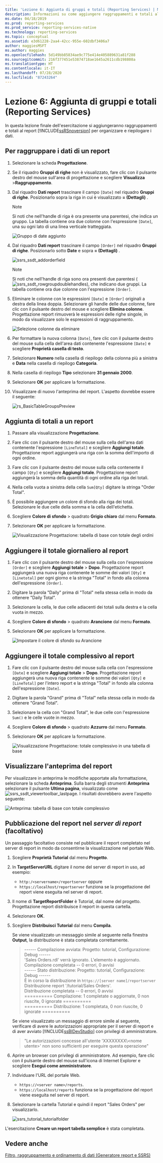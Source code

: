 ```yaml
---
title: 'Lezione 6: Aggiunta di gruppi e totali (Reporting Services) | Microsoft Docs'
description: Informazioni su come aggiungere raggruppamenti e totali al report di Reporting Services per organizzare e riepilogare i dati.
ms.date: 04/18/2019
ms.prod: reporting-services
ms.prod_service: reporting-services-native
ms.technology: reporting-services
ms.topic: conceptual
ms.assetid: e3d61228-2aa4-42cc-955e-602dbf3406a7
author: maggiesMSFT
ms.author: maggies
ms.openlocfilehash: 5d149bb85834ae9c775e414e405889631a81f288
ms.sourcegitcommit: 216f377451e53874718ae1645a2611cdb198808a
ms.translationtype: HT
ms.contentlocale: it-IT
ms.lasthandoff: 07/28/2020
ms.locfileid: "87243264"
---
```

# <a name="lesson-6-adding-grouping-and-totals-reporting-services"></a>Lezione 6: Aggiunta di gruppi e totali (Reporting Services)

In questa lezione finale dell'esercitazione si aggiungeranno raggruppamenti e totali al report [!INCLUDE[ssRSnoversion](../includes/ssrsnoversion-md.md)] per organizzare e riepilogare i dati.  

## <a name="to-group-data-in-a-report"></a>Per raggruppare i dati di un report

1. Selezionare la scheda **Progettazione**.
2. Se il riquadro **Gruppi di righe** non è visualizzato, fare clic con il pulsante destro del mouse sull'area di progettazione e scegliere **Visualizza** >**Raggruppamento**.
3. Dal riquadro **Dati report** trascinare il campo `[Date]` nel riquadro **Gruppi di righe**. Posizionarlo sopra la riga in cui è visualizzato **= (Dettagli)** .

    > [!NOTE]
    > Si noti che nell'handle di riga è ora presente una parentesi, che indica un gruppo. La tabella contiene ora due colonne con l'espressione `[Date]`, una su ogni lato di una linea verticale tratteggiata.
    >
    >![Gruppo di date aggiunto](media/rs-basictablegroups1design.png "Gruppo di date aggiunto")
4. Dal riquadro **Dati report** trascinare il campo `[Order]` nel riquadro **Gruppi di righe**. Posizionarlo sotto **Date** e sopra **= (Dettagli)** .

    ![ssrs_ssdt_addorderfield](media/ssrs-ssdt-addorderfield.png)

    > [!NOTE]
    > Si noti che nell'handle di riga sono ora presenti due parentesi (![ssrs_ssdt_rowgroupdoublehandles](media/ssrs-ssdt-rowgroupdoublehandles.png)), che indicano due gruppi. La tabella contiene ora due colonne con l'espressione `[Order]`.

5. Eliminare le colonne con le espressioni `[Date]` e `[Order]` originali a destra della linea doppia. Selezionare gli handle delle due colonne, fare clic con il pulsante destro del mouse e scegliere **Elimina colonne**. Progettazione report rimuoverà le espressioni delle righe singole, in modo da visualizzare solo le espressioni di raggruppamento.

    ![Selezione colonne da eliminare](media/rs-basictablegroupsdeletecols.gif "Selezione colonne da eliminare")

6. Per formattare la nuova colonna `[Date]`, fare clic con il pulsante destro del mouse sulla cella dell'area dati contenente l'espressione `[Date]` e scegliere **Proprietà casella di testo**.
7. Selezionare **Numero** nella casella di riepilogo della colonna più a sinistra e **Data** nella casella di riepilogo **Categoria**.
8. Nella casella di riepilogo **Tipo** selezionare **31 gennaio 2000**.
9. Selezionare **OK** per applicare la formattazione.
10. Visualizzare di nuovo l'anteprima del report. L'aspetto dovrebbe essere il seguente:

    ![rs_BasicTableGroupsPreview](media/rs-basictablegroupspreview.png)

## <a name="adding-totals-to-a-report"></a>Aggiunta di totali a un report

1. Passare alla visualizzazione **Progettazione**.
2. Fare clic con il pulsante destro del mouse sulla cella dell'area dati contenente l'espressione `[LineTotal]` e scegliere **Aggiungi totale**. Progettazione report aggiungerà una riga con la somma dell'importo di ogni ordine.
3. Fare clic con il pulsante destro del mouse sulla cella contenente il campo `[Qty]` e scegliere **Aggiungi totale**. Progettazione report aggiungerà la somma della quantità di ogni ordine alla riga dei totali.
4. Nella cella vuota a sinistra della cella `Sum[Qty]` digitare la stringa "Order Total".
5. È possibile aggiungere un colore di sfondo alla riga dei totali. Selezionare le due celle della somma e la cella dell'etichetta.  
6. Scegliere **Colore di sfondo** > quadrato **Grigio chiaro** dal menu **Formato**.
7. Selezionare **OK** per applicare la formattazione.

   ![Visualizzazione Progettazione: tabella di base con totale degli ordini](media/rs-basictablesumlinetotaldesign.gif "Visualizzazione Progettazione: tabella di base con totale degli ordini")

## <a name="add-the-daily-total-to-the-report"></a>Aggiungere il totale giornaliero al report

1. Fare clic con il pulsante destro del mouse sulla cella con l'espressione `[Order]` e scegliere **Aggiungi totale** > **Dopo**. Progettazione report aggiungerà una nuova riga contenente le somme dei valori `[Qty]` e `[Linetotal]` per ogni giorno e la stringa "Total" in fondo alla colonna dell'espressione `[Order]`.
2. Digitare la parola "Daily" prima di "Total" nella stessa cella in modo da ottenere "Daily Total".
3. Selezionare la cella, le due celle adiacenti dei totali sulla destra e la cella vuota in mezzo.
4. Scegliere **Colore di sfondo** > quadrato **Arancione** dal menu **Formato**.
5. Selezionare **OK** per applicare la formattazione.

   ![Impostare il colore di sfondo su Arancione](media/rs-basictablesumdaytotaldesign.gif "rs_BasicTableSumDayTotalDesign")

## <a name="add-the-grand-total-to-the-report"></a>Aggiungere il totale complessivo al report

1. Fare clic con il pulsante destro del mouse sulla cella con l'espressione `[Date]` e scegliere **Aggiungi totale** > **Dopo**. Progettazione report aggiungerà una nuova riga contenente le somme dei valori `[Qty]` e `[LineTotal]` per l'intero report e la stringa "Total" in fondo alla colonna dell'espressione `[Date]`.
2. Digitare la parola "Grand" prima di "Total" nella stessa cella in modo da ottenere "Grand Total".
3. Selezionare la cella con "Grand Total", le due celle con l'espressione `Sum()` e le celle vuote in mezzo.
4. Scegliere **Colore di sfondo** > quadrato **Azzurro** dal menu **Formato**.
5. Selezionare **OK** per applicare la formattazione.

    ![Visualizzazione Progettazione: totale complessivo in una tabella di base](media/rs-basictablesumgrandtotaldesign.gif "Visualizzazione Progettazione: totale complessivo in una tabella di base")

## <a name="preview-the-report"></a>Visualizzare l'anteprima del report

Per visualizzare in anteprima le modifiche apportate alla formattazione, selezionare la scheda **Anteprima**. Sulla barra degli strumenti **Anteprima** selezionare il pulsante **Ultima pagina**, visualizzato come ![ssrs_ssdt_viewertoolbar_lastpage](media/ssrs-ssdt-viewertoolbar-lastpage.png). I risultati dovrebbero avere l'aspetto seguente:

   ![Anteprima: tabella di base con totale complessivo](media/rs-basictablesumgrandtotalpreview.gif "Anteprima: tabella di base con totale complessivo")

## <a name="publishing-the-report-to-the-report-server-optional"></a>Pubblicazione del report nel *server di report* (facoltativo)

Un passaggio facoltativo consiste nel pubblicare il report completato nel server di report in modo da consentirne la visualizzazione nel portale Web.

1. Scegliere **Proprietà Tutorial** dal menu **Progetto**.
2. In **TargetServerURL** digitare il nome del server di report in uso, ad esempio:
    - `http:/<servername>/reportserver` oppure
    - `https://localhost/reportserver` funziona se la progettazione del report viene eseguita nel server di report.

3. Il nome di **TargetReportFolder** è Tutorial, dal nome del progetto. Progettazione report distribuisce il report in questa cartella.
4. Selezionare **OK**.
5. Scegliere **Distribuisci Tutorial** dal menu **Compila**.

    Se viene visualizzato un messaggio simile al seguente nella finestra **Output**, la distribuzione è stata completata correttamente.

    > ------ Compilazione avviata: Progetto: tutorial, Configurazione: Debug ------  
    > 'Sales Orders.rdl' verrà ignorato. L'elemento è aggiornato.  
    > Compilazione completata -- 0 errori, 0 avvisi  
    > ------ Stato distribuzione: Progetto: tutorial, Configurazione: Debug ------  
    > È in corso la distribuzione in `https://[server name]/reportserver`  
    > Distribuzione report '/tutorial/Sales Orders'.  
    > Distribuzione completata -- 0 errori, 0 avvisi  
    > ========== Compilazione: 1 completate o aggiornate, 0 non riuscite, 0 ignorate ==========  
    > ========== Distribuzione: 1 completata, 0 non riuscite, 0 ignorate ==========  

    Se viene visualizzato un messaggio di errore simile al seguente, verificare di avere le autorizzazioni appropriate per il server di report e di aver avviato [!INCLUDE[ssBIDevStudio](../includes/ssbidevstudio-md.md)] con privilegi di amministratore.
    >
    > "Le autorizzazioni concesse all'utente 'XXXXXXXX\\&lt;nome utente&gt;' non sono sufficienti per eseguire questa operazione"

6. Aprire un browser con privilegi di amministratore. Ad esempio, fare clic con il pulsante destro del mouse sull'icona di Internet Explorer e scegliere **Esegui come amministratore**.
7. Individuare l'URL del portale Web.
   - `https://<server name>/reports`.
   - `https://localhost/reports` funziona se la progettazione del report viene eseguita nel server di report.

8. Selezionare la cartella Tutorial e quindi il report "Sales Orders" per visualizzarlo.

    ![ssrs_tutorial_tutorialfolder](media/ssrs-tutorial-tutorialfolder.png)  

L'esercitazione **Creare un report tabella semplice** è stata completata.

## <a name="see-also"></a>Vedere anche

[Filtro, raggruppamento e ordinamento di dati &#40;Generatore report e SSRS&#41;](report-design/filter-group-and-sort-data-report-builder-and-ssrs.md)
